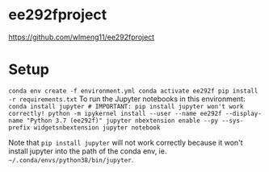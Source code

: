 # ee292fproject

https://github.com/wlmeng11/ee292fproject

# Setup
``
conda env create -f environment.yml
conda activate ee292f
pip install -r requirements.txt
``
To run the Jupyter notebooks in this environment:
``
conda install jupyter # IMPORTANT: pip install jupyter won't work correctly!
python -m ipykernel install --user --name ee292f --display-name "Python 3.7 (ee292f)"
jupyter nbextension enable --py --sys-prefix widgetsnbextension
jupyter notebook
``

Note that `pip install jupyter` will not work correctly because it won't install jupyter into the path of the conda env, ie. `~/.conda/envs/python38/bin/jupyter`.
